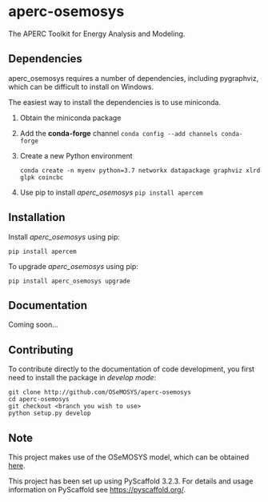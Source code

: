 # aperc-osemosys

The APERC Toolkit for Energy Analysis and Modeling.


## Dependencies
aperc_osemosys requires a number of dependencies, including pygraphviz, which can be difficult to install on Windows.

The easiest way to install the dependencies is to use miniconda.

1. Obtain the miniconda package
2. Add the **conda-forge** channel `conda config --add channels conda-forge`
3. Create a new Python environment

    `conda create -n myenv python=3.7 networkx datapackage graphviz xlrd glpk coincbc`

4. Use pip to install _aperc_osemosys_ `pip install apercem`

## Installation
Install _aperc_osemosys_ using pip:

    pip install apercem

To upgrade _aperc_osemosys_ using pip:

    pip install aperc_osemosys upgrade

## Documentation

Coming soon...

## Contributing

To contribute directly to the documentation of code development, you first need to install the package in *develop mode*:

    git clone http://github.com/OSeMOSYS/aperc-osemosys
    cd aperc-osemosys
    git checkout <branch you wish to use>
    python setup.py develop

## Note

This project makes use of the OSeMOSYS model, which can be obtained [here](https://github.com/OSeMOSYS).

This project has been set up using PyScaffold 3.2.3. For details and usage
information on PyScaffold see https://pyscaffold.org/.
